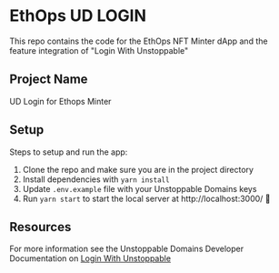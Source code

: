 # EthOps UD LOGIN
This repo contains the code for the EthOps NFT Minter dApp and the feature integration of "Login With Unstoppable"

## Project Name
UD Login for Ethops Minter

## Setup
Steps to setup and run the app:
1. Clone the repo and make sure you are in the project directory
2. Install dependencies with `yarn install`
3. Update `.env.example` file with your Unstoppable Domains keys
4. Run `yarn start` to start the local server at http://localhost:3000/ 🚀

## Resources
For more information see the Unstoppable Domains Developer Documentation on [Login With Unstoppable](https://docs.unstoppabledomains.com/login-with-unstoppable/high-level-overview)
